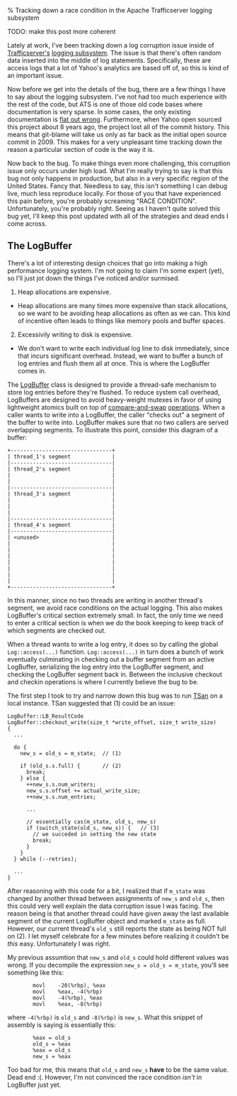 % Tracking down a race condition in the Apache Trafficserver logging subsystem

TODO: make this post more coherent

Lately at work, I've been tracking down a log corruption issue inside of [Trafficserver's][0]
[logging subsystem][1]. The issue is that there's often random data inserted into the middle of log statements. Specifically, these are access logs
that a lot of Yahoo's analytics are based off of, so this is kind of an important issue.

Now before we get into the details of the bug, there are a few things I have to say about the logging subsystem. I've not had too much experience
with the rest of the code, but ATS is one of those old code bases where documentation is very sparse. In some cases, the only existing documentation is
[flat out wrong][2]. Furthermore, when Yahoo open sourced this project about 8 years ago, the project lost all of the commit history. This means that
git-blame will take us only as far back as the initial open source commit in 2009. This makes for a very unpleasant time tracking down the reason
a particular section of code is the way it is.

Now back to the bug. To make things even more challenging, this corruption issue only occurs under high load. What I'm really trying to say is that
this bug not only happens in production, but also in a very specific region of the United States. Fancy that. Needless to say, this isn't something I can
debug live, much less reproduce locally. For those of you that have experienced this pain before, you're probably screaming "RACE CONDITION".
Unfortunately, you're probably right. Seeing as I haven't quite solved this bug yet, I'll keep this post updated with all of the strategies and dead ends
I come across.

## The LogBuffer

There's a lot of interesting design choices that go into making a high performance logging system. I'm not going to claim I'm some expert (yet), so I'll just
jot down the things I've noticed and/or surmised.

1. Heap allocations are expensive.

  * Heap allocations are many times more expensive than stack allocations, so we want to be avoiding heap allocations as often as we can. This kind of incentive
  often leads to things like memory pools and buffer spaces.

2. Excessivily writing to disk is expensive.

  * We don't want to write each individual log line to disk immediately, since that incurs significant overhead. Instead, we want to buffer a bunch of log entries
  and flush them all at once. This is where the LogBuffer comes in.

The [LogBuffer][3] class is designed to provide a thread-safe mechanism to store log entries before they're flushed. To reduce system call overhead, LogBuffers
are designed to avoid heavy-weight mutexes in favor of using lightweight atomics built on top of [compare-and-swap][4] [operations][5]. When a caller wants
to write into a LogBuffer, the caller "checks out" a segment of the buffer to write into. LogBuffer makes sure that no two callers are served overlapping segments.
To illustrate this point, consider this diagram of a buffer:

```
+--------------------------------+
| thread_1's segment             |
|--------------------------------|
| thread_2's segment             |
|                                |
|                                |
|--------------------------------|
| thread_3's segment             |
|                                |
|                                |
|                                |
|--------------------------------|
| thread_4's segment             |
|--------------------------------|
| <unused>                       |
|                                |
|                                |
|                                |
|                                |
|                                |
|                                |
|                                |
+--------------------------------+
```

In this manner, since no two threads are writing in another thread's segment, we avoid race conditions on the actual logging. This also makes LogBuffer's critical
section extremely small. In fact, the only time we need to enter a critical section is when we do the book keeping to keep track of which segments are checked out.

When a thread wants to write a log entry, it does so by calling the global `Log::access(...)` function. `Log::access(...)` in turn does a bunch of work eventually
culminating in checking out a buffer segment from an active LogBuffer, serializing the log entry into the LogBuffer segment, and checking the LogBuffer segment
back in. Between the inclusive checkout and checkin operations is where I currently believe the bug to be.

The first step I took to try and narrow down this bug was to run [TSan][6] on a local instance. TSan suggested that (1) could be an issue:

``` {#function .cpp .numberLines startFrom="1"}
LogBuffer::LB_ResultCode
LogBuffer::checkout_write(size_t *write_offset, size_t write_size)
{
  ...

  do {
    new_s = old_s = m_state;  // (1)

    if (old_s.s.full) {       // (2)
      break;
    } else {
      ++new_s.s.num_writers;
      new_s.s.offset += actual_write_size;
      ++new_s.s.num_entries;

      ...

      // essentially cas(m_state, old_s, new_s)
      if (switch_state(old_s, new_s)) {   // (3)
        // we succeded in setting the new state
        break;
      }
    }
  } while (--retries);

  ...
}
```

After reasoning with this code for a bit, I realized that if `m_state` was changed by another thread between assignments of `new_s` and `old_s`,
then this could very well explain the data corruption issue I was facing. The reason being is that another thread could have given away the last available segment of the
current LogBuffer object and marked `m_state` as full. However, our current thread's `old_s` still reports the state as being NOT full on (2). I let myself celebrate for a few
minutes before realizing it couldn't be _this_ easy. Unfortunately I was right.

My previous assumtion that `new_s` and `old_s` could hold different values was wrong. If you decompile the expression `new_s = old_s = m_state`, you'll see something like this:

```
        movl    -20(%rbp), %eax
        movl    %eax, -4(%rbp)
        movl    -4(%rbp), %eax
        movl    %eax, -8(%rbp)
```

where `-4(%rbp)` is `old_s` and `-8(%rbp)` is `new_s`. What this snippet of assembly is saying is essentially this:

```
        %eax = old_s
        old_s = %eax
        %eax = old_s
        new_s = %eax
```

Too bad for me, this means that `old_s` and `new_s` **have** to be the same value. Dead end :(. However, I'm not convinced the race condition _isn't_ in LogBuffer just yet.



[0]: https://github.com/apache/trafficserver
[1]: https://github.com/apache/trafficserver/tree/master/proxy/logging
[2]: https://github.com/apache/trafficserver/blob/master/proxy/logging/Log.h#L47
[3]: https://github.com/apache/trafficserver/blob/master/proxy/logging/LogBuffer.h
[4]: https://en.wikipedia.org/wiki/Compare-and-swap
[5]: https://github.com/apache/trafficserver/blob/master/proxy/logging/LogBuffer.cc#L270
[6]: https://github.com/google/sanitizers/wiki/ThreadSanitizerCppManual

